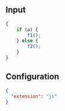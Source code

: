 
## Input
```javascript input
{
    if (a) {
        f1();
    } else {
        f2();
    }
}
```

## Configuration
```json configuration
{
  "extension": "js"
}
```
